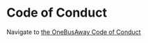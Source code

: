 # Code of Conduct

Navigate to [the OneBusAway Code of Conduct](https://github.com/OneBusAway/onebusaway/blob/master/CODE_OF_CONDUCT.md)
